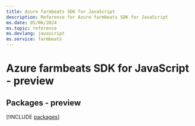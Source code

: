 ```yaml
---
title: Azure farmbeats SDK for JavaScript
description: Reference for Azure farmbeats SDK for JavaScript
ms.date: 05/06/2024
ms.topic: reference
ms.devlang: javascript
ms.service: farmbeats
---
```

# Azure farmbeats SDK for JavaScript - preview
## Packages - preview
[!INCLUDE [packages](farmbeats-index.md)]